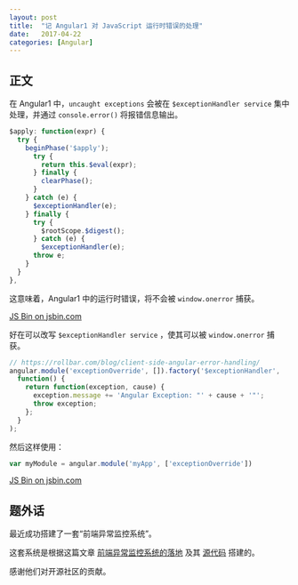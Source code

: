 ```yaml
---
layout: post
title:  "记 Angular1 对 JavaScript 运行时错误的处理"
date:   2017-04-22
categories: [Angular]
---
```


## 正文

在 Angular1 中，`uncaught exceptions` 会被在 `$exceptionHandler service` 集中处理，并通过 `console.error()` 将报错信息输出。

```js
$apply: function(expr) {
  try {
    beginPhase('$apply');
      try {
        return this.$eval(expr);
      } finally {
        clearPhase();
      }
    } catch (e) {
      $exceptionHandler(e);
    } finally {
      try {
        $rootScope.$digest();
      } catch (e) {
        $exceptionHandler(e);
      throw e;
    }
  }
},
```

这意味着，Angular1 中的运行时错误，将不会被 `window.onerror` 捕获。

<a class="jsbin-embed" href="http://jsbin.com/xulofuc/embed?html,console,output">JS Bin on jsbin.com</a><script src="http://static.jsbin.com/js/embed.min.js?3.41.10"></script>

好在可以改写 `$exceptionHandler service` ，使其可以被 `window.onerror` 捕获。

```js
// https://rollbar.com/blog/client-side-angular-error-handling/
angular.module('exceptionOverride', []).factory('$exceptionHandler',
  function() {
    return function(exception, cause) {
      exception.message += 'Angular Exception: "' + cause + '"';
      throw exception;
    };
  }
);
```

然后这样使用：

```js
var myModule = angular.module('myApp', ['exceptionOverride'])
```

<a class="jsbin-embed" href="http://jsbin.com/kirodox/embed?html,console,output">JS Bin on jsbin.com</a><script src="http://static.jsbin.com/js/embed.min.js?3.41.10"></script>

## 题外话

最近成功搭建了一套“前端异常监控系统”。

这套系统是根据这篇文章 [前端异常监控系统的落地](https://zhuanlan.zhihu.com/p/26085642) 
及其 [源代码](https://github.com/gomeplusFED/GER) 搭建的。
 
感谢他们对开源社区的贡献。

